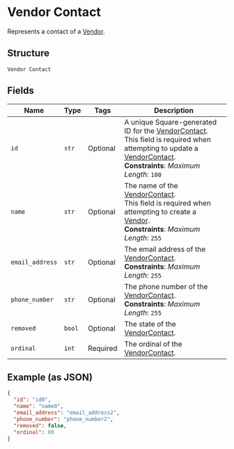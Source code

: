 
# Vendor Contact

Represents a contact of a [Vendor](../../doc/models/vendor.md).

## Structure

`Vendor Contact`

## Fields

| Name | Type | Tags | Description |
|  --- | --- | --- | --- |
| `id` | `str` | Optional | A unique Square-generated ID for the [VendorContact](entity:VendorContact).<br>This field is required when attempting to update a [VendorContact](entity:VendorContact).<br>**Constraints**: *Maximum Length*: `100` |
| `name` | `str` | Optional | The name of the [VendorContact](entity:VendorContact).<br>This field is required when attempting to create a [Vendor](entity:Vendor).<br>**Constraints**: *Maximum Length*: `255` |
| `email_address` | `str` | Optional | The email address of the [VendorContact](entity:VendorContact).<br>**Constraints**: *Maximum Length*: `255` |
| `phone_number` | `str` | Optional | The phone number of the [VendorContact](entity:VendorContact).<br>**Constraints**: *Maximum Length*: `255` |
| `removed` | `bool` | Optional | The state of the [VendorContact](entity:VendorContact). |
| `ordinal` | `int` | Required | The ordinal of the [VendorContact](entity:VendorContact). |

## Example (as JSON)

```json
{
  "id": "id0",
  "name": "name0",
  "email_address": "email_address2",
  "phone_number": "phone_number2",
  "removed": false,
  "ordinal": 80
}
```


